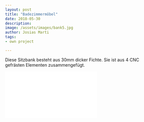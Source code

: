 ```yaml
---
layout: post
title: "Badezimmermöbel"
date: 2018-05-30
description: 
image: /assets/images/bank5.jpg
author: Josias Marti
tags: 
- own project

---
```

Diese Sitzbank besteht aus 30mm dicker Fichte.
Sie ist aus 4 CNC gefrästen Elementen zusammengefügt.

<iframe style="border: none;" src="/assets/bank.html"></iframe>
